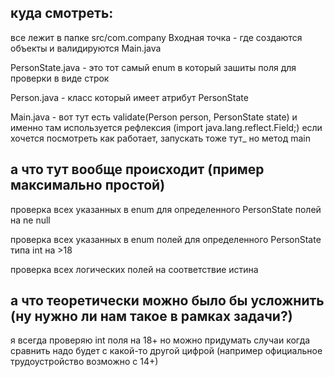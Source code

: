 ## куда смотреть: 
все лежит в папке src/com.company 
Входная точка - где создаются объекты и валидируются Main.java

PersonState.java - это тот самый enum в который зашиты поля для проверки в виде строк

Person.java - класс который имеет атрибут PersonState

Main.java - вот тут есть validate(Person person, PersonState state) и именно там используется рефлексия (import java.lang.reflect.Field;) если хочется посмотреть как работает, запускать тоже тут_ но метод main

## а что тут вообще происходит (пример максимально простой)
проверка всех указанных в enum для определенного PersonState полей на ne null

проверка всех указанных в enum полей для определенного PersonState типа int на >18 

проверка всех логических полей на соответствие истина 

## а что теоретически можно было бы усложнить (ну нужно ли нам такое в рамках задачи?)
я всегда проверяю int поля на 18+
но можно придумать случаи когда сравнить надо будет с какой-то другой цифрой (например официальное трудоустройство возможно с 14+)



